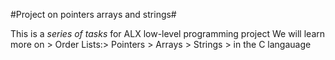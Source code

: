 #Project on pointers arrays and strings#

This is a *series of tasks* for ALX low-level programming project
We will learn more on > Order Lists:>
Pointers > Arrays > Strings > in the C langauage